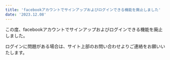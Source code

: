 ```yaml
---
title: 'facebookアカウントでサインアップおよびログインできる機能を廃止しました'
date: '2023.12.08'
---
```


この度、facebookアカウントでサインアップおよびログインできる機能を廃止しました。

ログインに問題がある場合は、サイト上部のお問い合わせよりご連絡をお願いいたします。
